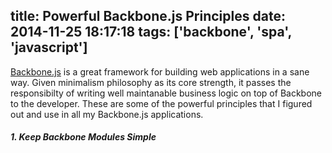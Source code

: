 title: Powerful Backbone.js Principles
date: 2014-11-25 18:17:18
tags: ['backbone', 'spa', 'javascript']
---

[Backbone.js](http://backbonejs.org/ 'Backbone.js') is a great framework for building web applications in a sane way. Given minimalism philosophy as its core strength, it passes the responsibilty of writing well maintanable business logic on top of Backbone to the developer. These are some of the powerful principles that I figured out and use in all my Backbone.js applications.

##### 1. Keep Backbone Modules Simple